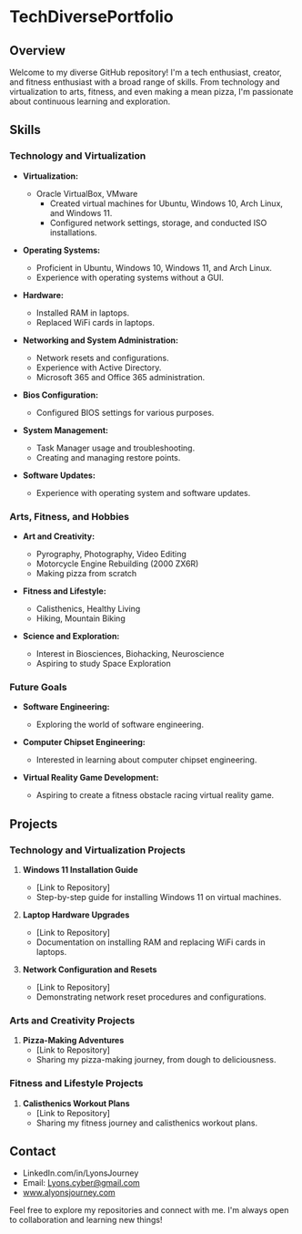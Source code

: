 # TechDiversePortfolio

## Overview

Welcome to my diverse GitHub repository! I'm a tech enthusiast, creator, and fitness enthusiast with a broad range of skills. From technology and virtualization to arts, fitness, and even making a mean pizza, I'm passionate about continuous learning and exploration.

## Skills

### Technology and Virtualization

- **Virtualization:**
  - Oracle VirtualBox, VMware
    - Created virtual machines for Ubuntu, Windows 10, Arch Linux, and Windows 11.
    - Configured network settings, storage, and conducted ISO installations.

- **Operating Systems:**
  - Proficient in Ubuntu, Windows 10, Windows 11, and Arch Linux.
  - Experience with operating systems without a GUI.

- **Hardware:**
  - Installed RAM in laptops.
  - Replaced WiFi cards in laptops.

- **Networking and System Administration:**
  - Network resets and configurations.
  - Experience with Active Directory.
  - Microsoft 365 and Office 365 administration.

- **Bios Configuration:**
  - Configured BIOS settings for various purposes.

- **System Management:**
  - Task Manager usage and troubleshooting.
  - Creating and managing restore points.

- **Software Updates:**
  - Experience with operating system and software updates.

### Arts, Fitness, and Hobbies

- **Art and Creativity:**
  - Pyrography, Photography, Video Editing
  - Motorcycle Engine Rebuilding (2000 ZX6R)
  - Making pizza from scratch

- **Fitness and Lifestyle:**
  - Calisthenics, Healthy Living
  - Hiking, Mountain Biking

- **Science and Exploration:**
  - Interest in Biosciences, Biohacking, Neuroscience
  - Aspiring to study Space Exploration

### Future Goals

- **Software Engineering:**
  - Exploring the world of software engineering.

- **Computer Chipset Engineering:**
  - Interested in learning about computer chipset engineering.

- **Virtual Reality Game Development:**
  - Aspiring to create a fitness obstacle racing virtual reality game.

## Projects

### Technology and Virtualization Projects

1. **Windows 11 Installation Guide**
   - [Link to Repository]
   - Step-by-step guide for installing Windows 11 on virtual machines.

2. **Laptop Hardware Upgrades**
   - [Link to Repository]
   - Documentation on installing RAM and replacing WiFi cards in laptops.

3. **Network Configuration and Resets**
   - [Link to Repository]
   - Demonstrating network reset procedures and configurations.

### Arts and Creativity Projects

1. **Pizza-Making Adventures**
   - [Link to Repository]
   - Sharing my pizza-making journey, from dough to deliciousness.

### Fitness and Lifestyle Projects

1. **Calisthenics Workout Plans**
   - [Link to Repository]
   - Sharing my fitness journey and calisthenics workout plans.

## Contact

- LinkedIn.com/in/LyonsJourney
- Email: Lyons.cyber@gmail.com
- www.alyonsjourney.com
  
Feel free to explore my repositories and connect with me. I'm always open to collaboration and learning new things!
